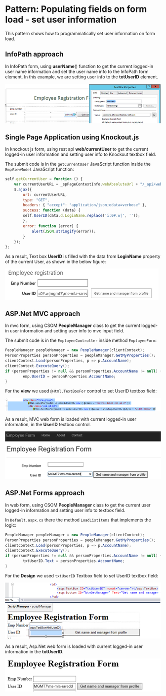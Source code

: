 # Pattern: Populating fields on form load - set user information #
This pattern shows how to programmatically set user information on form load.

## InfoPath approach ##
In InfoPath form, using **userName**() function to get the current logged-in user name information and set the user name info to the InfoPath form element.
In this example, we are setting user info to the **txtUserID** element.

![](images/IP/P1_SetCurrentUser.png)  
   

## Single Page Application using Knockout.js ##
In knockout js form, using rest api **web/currentUser** to get the current logged-in user information and setting user info to Knockout textbox field.

The submit code is in the `getCurrentUser` JavaScript function inside the `EmpViewModel` JavaScript function:

```JavaScript
self.getCurrentUser = function () {
	var currentUserURL = _spPageContextInfo.webAbsoluteUrl + "/_api/web/currentUser";
	$.ajax({
		url: currentUserURL,
		type: "GET",
		headers: { "accept": "application/json;odata=verbose" },
		success: function (data) {
	    self.UserID(data.d.LoginName.replace('i:0#.w|', ''));
		},
		error: function (error) {
	    	alert(JSON.stringify(error));
		}
	});
};
```

As a result, Text box **UserID** is filled with the data from **LoginName** property of the current User, as shown in the below figure:

![](images/KO/P1_SetCurrentUser.png)


## ASP.Net MVC approach ##
In mvc form, using CSOM **PeopleManager** class to get the current logged-in user information and setting user info to mvc input field.

The submit code is in the `EmployeeController` inside method `EmployeeForm`:

```C#
PeopleManager peopleManager = new PeopleManager(clientContext);
PersonProperties personProperties = peopleManager.GetMyProperties();
clientContext.Load(personProperties, p => p.AccountName);
clientContext.ExecuteQuery();    
if (personProperties != null && personProperties.AccountName != null) {
        emp.UserID = personProperties.AccountName;
}
```

For the **view** we used `@Html.TextBoxFor` control to set UserID textbox field:

![](images/MVC/P1_SetCurrentUserView.png)

As a result, MVC web form is loaded with current logged-in user information, in the **UserID** textbox control.

![](images/MVC/P1_SetCurrentUser.png)


## ASP.Net Forms approach ##
In web form, using CSOM **PeopleManager** class to get the current user logged-in information and setting user info to textbox field.

In `Default.aspx.cs` there the method `LoadListItems` that implements the logic:

```C#
PeopleManager peopleManager = new PeopleManager(clientContext);
PersonProperties personProperties = peopleManager.GetMyProperties();
clientContext.Load(personProperties, p => p.AccountName);
clientContext.ExecuteQuery();    
if (personProperties != null && personProperties.AccountName != null) {
        txtUserID.Text = personProperties.AccountName;
}
```

For the **Design** we used `txtUserID` Textbox field to set UserID textbox field:

![](images/Forms/P1_SetCurrentUserDesign.png)

As a result, Asp.Net web form is loaded with current logged-in user information in the **txtUserID**.

![](images/Forms/P1_SetCurrentUser.png)







